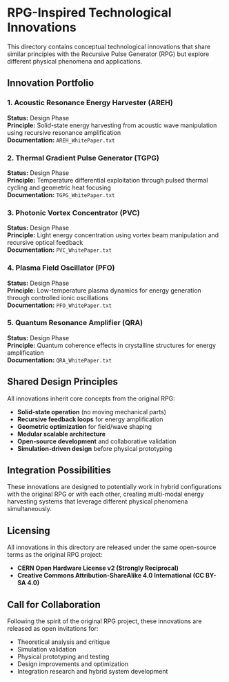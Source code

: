 # RPG-Inspired Technological Innovations

This directory contains conceptual technological innovations that share similar principles with the Recursive Pulse Generator (RPG) but explore different physical phenomena and applications.

## Innovation Portfolio

### 1. Acoustic Resonance Energy Harvester (AREH)
**Status:** Design Phase  
**Principle:** Solid-state energy harvesting from acoustic wave manipulation using recursive resonance amplification  
**Documentation:** `AREH_WhitePaper.txt`

### 2. Thermal Gradient Pulse Generator (TGPG)
**Status:** Design Phase  
**Principle:** Temperature differential exploitation through pulsed thermal cycling and geometric heat focusing  
**Documentation:** `TGPG_WhitePaper.txt`

### 3. Photonic Vortex Concentrator (PVC)
**Status:** Design Phase  
**Principle:** Light energy concentration using vortex beam manipulation and recursive optical feedback  
**Documentation:** `PVC_WhitePaper.txt`

### 4. Plasma Field Oscillator (PFO)
**Status:** Design Phase  
**Principle:** Low-temperature plasma dynamics for energy generation through controlled ionic oscillations  
**Documentation:** `PFO_WhitePaper.txt`

### 5. Quantum Resonance Amplifier (QRA)
**Status:** Design Phase  
**Principle:** Quantum coherence effects in crystalline structures for energy amplification  
**Documentation:** `QRA_WhitePaper.txt`

## Shared Design Principles

All innovations inherit core concepts from the original RPG:

- **Solid-state operation** (no moving mechanical parts)
- **Recursive feedback loops** for energy amplification
- **Geometric optimization** for field/wave shaping
- **Modular scalable architecture**
- **Open-source development** and collaborative validation
- **Simulation-driven design** before physical prototyping

## Integration Possibilities

These innovations are designed to potentially work in hybrid configurations with the original RPG or with each other, creating multi-modal energy harvesting systems that leverage different physical phenomena simultaneously.

## Licensing

All innovations in this directory are released under the same open-source terms as the original RPG project:
- **CERN Open Hardware License v2 (Strongly Reciprocal)**
- **Creative Commons Attribution-ShareAlike 4.0 International (CC BY-SA 4.0)**

## Call for Collaboration

Following the spirit of the original RPG project, these innovations are released as open invitations for:
- Theoretical analysis and critique
- Simulation validation
- Physical prototyping and testing
- Design improvements and optimization
- Integration research and hybrid system development